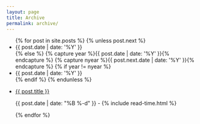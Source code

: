 ```yaml
---
layout: page
title: Archive
permalink: archive/
---
```

<ul class="posts">
  {% for post in site.posts %}
    {% unless post.next %}
      <li class="posts-year">{{ post.date | date: '%Y' }}</li>
    {% else %}
      {% capture year %}{{ post.date | date: '%Y' }}{% endcapture %}
      {% capture nyear %}{{ post.next.date | date: '%Y' }}{% endcapture %}
      {% if year != nyear %}
        <li class="posts-year">{{ post.date | date: '%Y' }}</li>
      {% endif %}
    {% endunless %}
    <li itemscope>
      <a class="posts-item" href="{{ site.baseurl }}{{ post.url }}" style="background-image:url('{{ site.baseurl }}/assets/{{ post.slug }}/cover.jpg')">
        <p>{{ post.title }}</p>
      </a>
      <p class="post-date"><span><i class="fa fa-calendar" aria-hidden="true"></i> {{ post.date | date: "%B %-d" }} - <i class="fa fa-clock-o" aria-hidden="true"></i> {% include read-time.html %}</span></p>
    </li>
  {% endfor %}
</ul>
